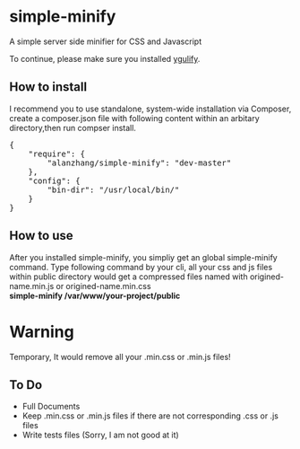 simple-minify
=============

A simple server side minifier for CSS and Javascript

<p>
   To continue, please make sure you installed <a href="https://github.com/yui/yuglify">ygulify</a>.
</p>

<h2>How to install</h2>
<p>
    I recommend you to use standalone, system-wide installation via Composer, create a composer.json file with following content within an arbitary directory,then run compser install.
</p>
<pre>
{
    "require": {
        "alanzhang/simple-minify": "dev-master"
    },
    "config": {
        "bin-dir": "/usr/local/bin/"
    }
}
</pre>

<h2>
    How to use
</h2>
<p>
    After you installed simple-minify, you simpliy get an global simple-minify command.
    Type following command by your cli, all your css and js files within public directory would get a compressed files named with origined-name.min.js or origined-name.min.css
    <br>
    <strong>simple-minify /var/www/your-project/public</strong>
</p>

<h1>
    Warning
</h1>
<p>
    Temporary, It would remove all your .min.css or .min.js files!
</p>

<h2>To Do</h2>
<ul>
    <li>
        Full Documents
    </li>
    <li>
        Keep .min.css or .min.js files if there are not corresponding .css or .js files
    </li>
    <li>
        Write tests files  (Sorry, I am not good at it)
    </li>
</ul>
